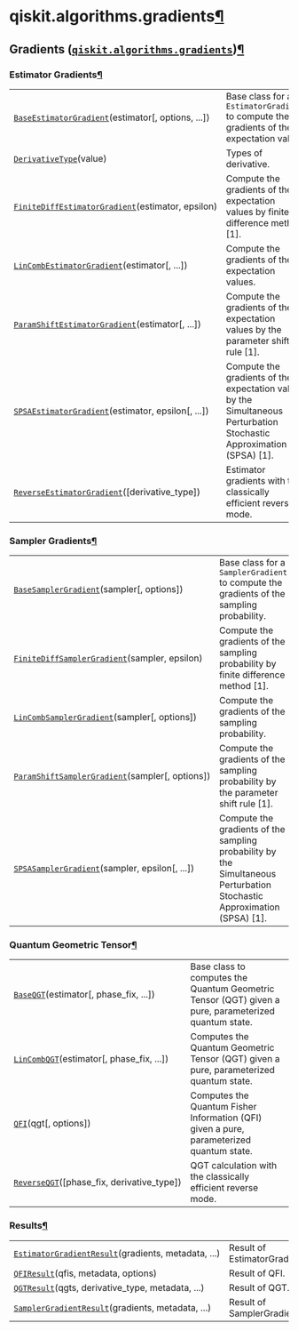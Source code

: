 <span id="qiskit-algorithms-gradients" />

# qiskit.algorithms.gradients[¶](#module-qiskit.algorithms.gradients "Permalink to this headline")

## Gradients ([`qiskit.algorithms.gradients`](#module-qiskit.algorithms.gradients "qiskit.algorithms.gradients"))[¶](#gradients-qiskit-algorithms-gradients "Permalink to this headline")

### Estimator Gradients[¶](#estimator-gradients "Permalink to this headline")

|                                                                                                                                                                        |                                                                                                                       |
| ---------------------------------------------------------------------------------------------------------------------------------------------------------------------- | --------------------------------------------------------------------------------------------------------------------- |
| [`BaseEstimatorGradient`](qiskit.algorithms.gradients.BaseEstimatorGradient "qiskit.algorithms.gradients.BaseEstimatorGradient")(estimator\[, options, ...])           | Base class for an `EstimatorGradient` to compute the gradients of the expectation value.                              |
| [`DerivativeType`](qiskit.algorithms.gradients.DerivativeType "qiskit.algorithms.gradients.DerivativeType")(value)                                                     | Types of derivative.                                                                                                  |
| [`FiniteDiffEstimatorGradient`](qiskit.algorithms.gradients.FiniteDiffEstimatorGradient "qiskit.algorithms.gradients.FiniteDiffEstimatorGradient")(estimator, epsilon) | Compute the gradients of the expectation values by finite difference method \[1].                                     |
| [`LinCombEstimatorGradient`](qiskit.algorithms.gradients.LinCombEstimatorGradient "qiskit.algorithms.gradients.LinCombEstimatorGradient")(estimator\[, ...])           | Compute the gradients of the expectation values.                                                                      |
| [`ParamShiftEstimatorGradient`](qiskit.algorithms.gradients.ParamShiftEstimatorGradient "qiskit.algorithms.gradients.ParamShiftEstimatorGradient")(estimator\[, ...])  | Compute the gradients of the expectation values by the parameter shift rule \[1].                                     |
| [`SPSAEstimatorGradient`](qiskit.algorithms.gradients.SPSAEstimatorGradient "qiskit.algorithms.gradients.SPSAEstimatorGradient")(estimator, epsilon\[, ...])           | Compute the gradients of the expectation value by the Simultaneous Perturbation Stochastic Approximation (SPSA) \[1]. |
| [`ReverseEstimatorGradient`](qiskit.algorithms.gradients.ReverseEstimatorGradient "qiskit.algorithms.gradients.ReverseEstimatorGradient")(\[derivative\_type])         | Estimator gradients with the classically efficient reverse mode.                                                      |

### Sampler Gradients[¶](#sampler-gradients "Permalink to this headline")

|                                                                                                                                                                   |                                                                                                                          |
| ----------------------------------------------------------------------------------------------------------------------------------------------------------------- | ------------------------------------------------------------------------------------------------------------------------ |
| [`BaseSamplerGradient`](qiskit.algorithms.gradients.BaseSamplerGradient "qiskit.algorithms.gradients.BaseSamplerGradient")(sampler\[, options])                   | Base class for a `SamplerGradient` to compute the gradients of the sampling probability.                                 |
| [`FiniteDiffSamplerGradient`](qiskit.algorithms.gradients.FiniteDiffSamplerGradient "qiskit.algorithms.gradients.FiniteDiffSamplerGradient")(sampler, epsilon)    | Compute the gradients of the sampling probability by finite difference method \[1].                                      |
| [`LinCombSamplerGradient`](qiskit.algorithms.gradients.LinCombSamplerGradient "qiskit.algorithms.gradients.LinCombSamplerGradient")(sampler\[, options])          | Compute the gradients of the sampling probability.                                                                       |
| [`ParamShiftSamplerGradient`](qiskit.algorithms.gradients.ParamShiftSamplerGradient "qiskit.algorithms.gradients.ParamShiftSamplerGradient")(sampler\[, options]) | Compute the gradients of the sampling probability by the parameter shift rule \[1].                                      |
| [`SPSASamplerGradient`](qiskit.algorithms.gradients.SPSASamplerGradient "qiskit.algorithms.gradients.SPSASamplerGradient")(sampler, epsilon\[, ...])              | Compute the gradients of the sampling probability by the Simultaneous Perturbation Stochastic Approximation (SPSA) \[1]. |

### Quantum Geometric Tensor[¶](#quantum-geometric-tensor "Permalink to this headline")

|                                                                                                                                  |                                                                                                      |
| -------------------------------------------------------------------------------------------------------------------------------- | ---------------------------------------------------------------------------------------------------- |
| [`BaseQGT`](qiskit.algorithms.gradients.BaseQGT "qiskit.algorithms.gradients.BaseQGT")(estimator\[, phase\_fix, ...])            | Base class to computes the Quantum Geometric Tensor (QGT) given a pure, parameterized quantum state. |
| [`LinCombQGT`](qiskit.algorithms.gradients.LinCombQGT "qiskit.algorithms.gradients.LinCombQGT")(estimator\[, phase\_fix, ...])   | Computes the Quantum Geometric Tensor (QGT) given a pure, parameterized quantum state.               |
| [`QFI`](qiskit.algorithms.gradients.QFI "qiskit.algorithms.gradients.QFI")(qgt\[, options])                                      | Computes the Quantum Fisher Information (QFI) given a pure, parameterized quantum state.             |
| [`ReverseQGT`](qiskit.algorithms.gradients.ReverseQGT "qiskit.algorithms.gradients.ReverseQGT")(\[phase\_fix, derivative\_type]) | QGT calculation with the classically efficient reverse mode.                                         |

### Results[¶](#results "Permalink to this headline")

|                                                                                                                                                                  |                              |
| ---------------------------------------------------------------------------------------------------------------------------------------------------------------- | ---------------------------- |
| [`EstimatorGradientResult`](qiskit.algorithms.gradients.EstimatorGradientResult "qiskit.algorithms.gradients.EstimatorGradientResult")(gradients, metadata, ...) | Result of EstimatorGradient. |
| [`QFIResult`](qiskit.algorithms.gradients.QFIResult "qiskit.algorithms.gradients.QFIResult")(qfis, metadata, options)                                            | Result of QFI.               |
| [`QGTResult`](qiskit.algorithms.gradients.QGTResult "qiskit.algorithms.gradients.QGTResult")(qgts, derivative\_type, metadata, ...)                              | Result of QGT.               |
| [`SamplerGradientResult`](qiskit.algorithms.gradients.SamplerGradientResult "qiskit.algorithms.gradients.SamplerGradientResult")(gradients, metadata, ...)       | Result of SamplerGradient.   |
